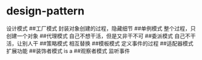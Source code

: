 # design-pattern
设计模式
##工厂模式
    封装对象创建的过程，隐藏细节
##单例模式
    整个过程，只创建一个对象
##代理模式
    自己不想干活，但是又非干不可
##委派模式
    自己不干活，让别人干
##策略模式
    相互替换
##模板模式
    定义事件的过程
##适配器模式
    扩展功能
##装饰者模式
    is a
##观察者模式
    监听事件
